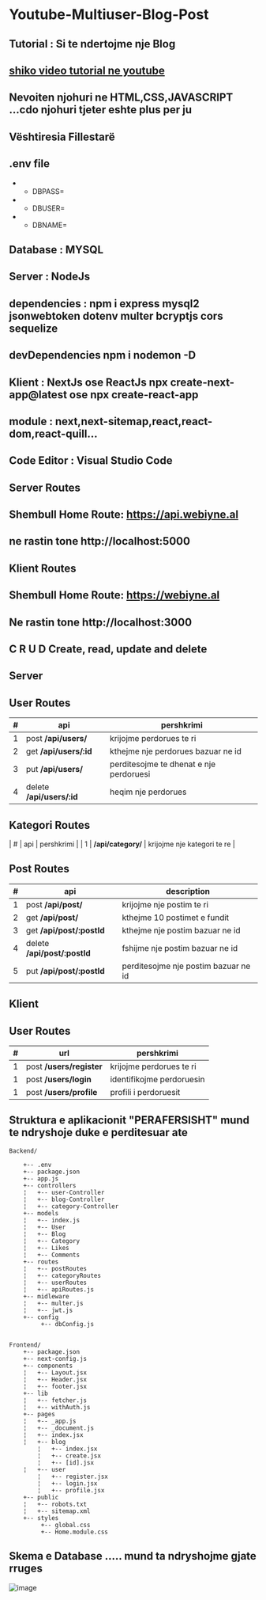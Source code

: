 # Youtube-Multiuser-Blog-Post
## Tutorial : Si te ndertojme nje Blog 
## [shiko video tutorial ne youtube ](https://www.youtube.com/@adikica/videos)
## Nevoiten njohuri ne HTML,CSS,JAVASCRIPT ...cdo njohuri tjeter eshte plus per ju
## Vështiresia Fillestarë

## .env file
* * DBPASS=
* * DBUSER=
* * DBNAME=

## Database : MYSQL

## Server  : NodeJs 
## dependencies : npm i express mysql2 jsonwebtoken dotenv multer bcryptjs cors sequelize  
## devDependencies  npm i nodemon -D

## Klient : NextJs ose ReactJs  npx create-next-app@latest  ose  npx create-react-app 
## module : next,next-sitemap,react,react-dom,react-quill...
## Code Editor : Visual Studio Code

## Server Routes
## Shembull Home Route: https://api.webiyne.al 
## ne rastin tone  http://localhost:5000

## Klient Routes
## Shembull Home Route: https://webiyne.al 
## Ne rastin tone  http://localhost:3000

##  C R U D  Create, read, update and delete 

## Server
## User Routes
| #     | api         | pershkrimi |
|------ | ----------- | ----------- |
| 1 | post **/api/users/** | krijojme perdorues te ri |
| 2 | get **/api/users/:id** | kthejme nje perdorues bazuar ne id |
| 3 | put **/api/users/** | perditesojme te dhenat e nje perdoruesi |
| 4 | delete **/api/users/:id** | heqim nje perdorues |

## Kategori Routes
| #     | api         | pershkrimi |
| 1 | **/api/category/** | krijojme nje kategori te re |

## Post Routes
| #     | api         | description |
|------ | ----------- | ----------- |
| 1 | post **/api/post/** | krijojme nje postim te ri |
| 2 | get **/api/post/**  | kthejme 10 postimet e fundit |
| 3 | get **/api/post/:postId** | kthejme nje postim bazuar ne id |
| 4 | delete **/api/post/:postId** | fshijme nje postim bazuar ne id|
| 5 | put **/api/post/:postId** | perditesojme nje postim bazuar ne id |


## Klient
## User Routes
| #     | url        | pershkrimi |
|------ | ----------- | ----------- |
| 1 | post **/users/register** | krijojme perdorues te ri |
| 1 | post **/users/login** | identifikojme perdoruesin |
| 1 | post **/users/profile** | profili i perdoruesit |



## Struktura e aplikacionit "PERAFERSISHT" mund te ndryshoje duke e perditesuar ate

	Backend/

        +-- .env
		+-- package.json
		+-- app.js
		+-- controllers
		¦   +-- user-Controller
		¦   +-- blog-Controller
		¦   +-- category-Controller
		+-- models
		¦   +-- index.js
		¦   +-- User
		¦   +-- Blog
		¦   +-- Category
		¦   +-- Likes
		¦   +-- Comments
		+-- routes
		¦   +-- postRoutes
		¦   +-- categoryRoutes
		¦   +-- userRoutes
		¦   +-- apiRoutes.js        
		+-- midleware
		¦   +-- multer.js
		¦   +-- jwt.js
		+-- config
			 +-- dbConfig.js


	Frontend/
		+-- package.json
		+-- next-config.js
		+-- components
        ¦   +-- Layout.jsx  
        ¦   +-- Header.jsx 
        ¦   +-- footer.jsx 
		+-- lib
		¦   +-- fetcher.js
		¦   +-- withAuth.js
		+-- pages
		¦   +-- _app.js
		¦   +-- _document.js
		¦   +-- index.jsx
        ¦   +-- blog 
            ¦   +-- index.jsx 
            ¦   +-- create.jsx 
            ¦   +-- [id].jsx
        ¦   +-- user 
            ¦   +-- register.jsx
            ¦   +-- login.jsx 
            ¦   +-- profile.jsx        
		+-- public
		¦   +-- robots.txt
		¦   +-- sitemap.xml
		+-- styles
			 +-- global.css
             +-- Home.module.css
 

## Skema e Database ..... mund ta ndryshojme gjate rruges

![image](https://user-images.githubusercontent.com/74735042/193402151-77b2707a-be64-42c2-9c54-419d6d5f099d.png)
